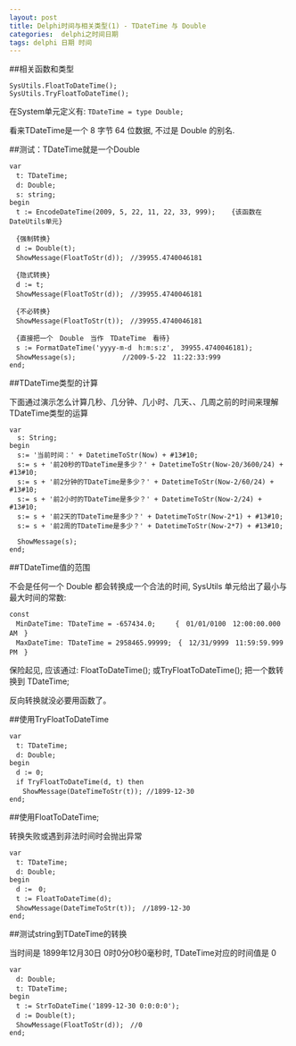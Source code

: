 ```yaml
---
layout: post
title: Delphi时间与相关类型(1) - TDateTime 与 Double
categories:  delphi之时间日期
tags: delphi 日期 时间
---
```


##相关函数和类型

```
SysUtils.FloatToDateTime();
SysUtils.TryFloatToDateTime();
```

在System单元定义有: `TDateTime = type Double;`

看来TDateTime是一个 8 字节 64 位数据, 不过是 Double 的别名.

##测试：TDateTime就是一个Double

```
var
　t: TDateTime;
　d: Double;
　s: string;
begin
　t := EncodeDateTime(2009, 5, 22, 11, 22, 33, 999);    {该函数在DateUtils单元}

　{强制转换}
　d := Double(t);
　ShowMessage(FloatToStr(d));　//39955.4740046181

　{隐式转换}
　d := t;
　ShowMessage(FloatToStr(d));　//39955.4740046181

　{不必转换}
　ShowMessage(FloatToStr(t));　//39955.4740046181

　{直接把一个　Double　当作　TDateTime　看待}
　s := FormatDateTime('yyyy-m-d　h:m:s:z',　39955.4740046181);
　ShowMessage(s);　　　　　　　//2009-5-22　11:22:33:999
end;
```

##TDateTime类型的计算

下面通过演示怎么计算几秒、几分钟、几小时、几天、、几周之前的时间来理解TDateTime类型的运算

```
var
  s: String;
begin
  s:= '当前时间：' + DatetimeToStr(Now) + #13#10;
  s:= s + '前20秒的TDateTime是多少？' + DatetimeToStr(Now-20/3600/24) + #13#10;
  s:= s + '前2分钟的TDateTime是多少？' + DatetimeToStr(Now-2/60/24) + #13#10;
  s:= s + '前2小时的TDateTime是多少？' + DatetimeToStr(Now-2/24) + #13#10;
  s:= s + '前2天的TDateTime是多少？' + DatetimeToStr(Now-2*1) + #13#10;
  s:= s + '前2周的TDateTime是多少？' + DatetimeToStr(Now-2*7) + #13#10;

  ShowMessage(s);
end;
```

##TDateTime值的范围

不会是任何一个 Double 都会转换成一个合法的时间, SysUtils 单元给出了最小与最大时间的常数:

```
const
　MinDateTime: TDateTime = -657434.0;　　　{　01/01/0100　12:00:00.000　AM　}
　MaxDateTime: TDateTime = 2958465.99999;　{　12/31/9999　11:59:59.999　PM　}
```

保险起见, 应该通过: FloatToDateTime(); 或TryFloatToDateTime(); 把一个数转换到 TDateTime;

反向转换就没必要用函数了。

##使用TryFloatToDateTime

```
var
　t: TDateTime;
　d: Double;
begin
　d := 0;
　if TryFloatToDateTime(d, t) then
　　ShowMessage(DateTimeToStr(t)); //1899-12-30
end;
```

##使用FloatToDateTime;

转换失败或遇到非法时间时会抛出异常

```
var
　t: TDateTime;
　d: Double;
begin
　d :=　0;
　t := FloatToDateTime(d);
　ShowMessage(DateTimeToStr(t));　//1899-12-30
end;
```

##测试string到TDateTime的转换

当时间是 1899年12月30日 0时0分0秒0毫秒时, TDateTime对应的时间值是 0

```
var
　d: Double;
　t: TDateTime;
begin
　t := StrToDateTime('1899-12-30 0:0:0:0');
　d := Double(t);
　ShowMessage(FloatToStr(d));　//0
end;
```
